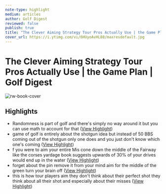 ```yaml
---
note-type: highlight
medium: articles
author: Golf Digest
reviewed: false
publish: true
title: "The Clever Aiming Strategy Tour Pros Actually Use | the Game Plan | Golf Digest"
cover_url: https://i.ytimg.com/vi/6HUyoAvHL88/maxresdefault.jpg
---
```

# The Clever Aiming Strategy Tour Pros Actually Use | the Game Plan | Golf Digest

![rw-book-cover](https://i.ytimg.com/vi/6HUyoAvHL88/maxresdefault.jpg)

## Highlights
- Randomness is part of golf and there's simply no way around it but you can use math to account for that ([View Highlight](https://read.readwise.io/read/01hrw9z3m7v1m5cy737zzfdpzs))
- game of golf is entirely about the shotgun idea but instead of 50 BBS coming out of the shotgun only one does and you just don't know which one's coming ([View Highlight](https://read.readwise.io/read/01hrwa07ztf813a8xh7jgf90jx))
- f you were to aim your entire Mis cone down the middle of the Fairway like the corses yardage book suggests upwards of 30% of your drives would end up in the water ([View Highlight](https://read.readwise.io/read/01hrwa3j979pqnknzw6qr30np7))
- forget about the pin remove it from your mind aim for the middle of the green turn your brain off ([View Highlight](https://read.readwise.io/read/01hrwa7r939nv2f8wf81h8wscj))
- this is how tour players aim they don't think about their perfect shot they think about all their shot and especially about their misses ([View Highlight](https://read.readwise.io/read/01hrwabrdznn8f8s86x9k13k3e))
